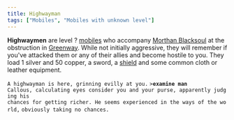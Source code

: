 ```yaml
---
title: Highwayman
tags: ["Mobiles", "Mobiles with unknown level"]
---
```

**Highwaymen** are level ? [mobiles](mobile "wikilink") who accompany
[Morthan Blacksoul](Morthan_Blacksoul "wikilink") at the obstruction in
[Greenway](Greenway "wikilink"). While not initially aggressive, they
will remember if you've attacked them or any of their allies and become
hostile to you. They load 1 silver and 50 copper, a sword, a
[shield](shield "wikilink") and some common cloth or leather equipment.

`A highwayman is here, grinning evilly at you.`
`>`**`examine man`**
`Callous, calculating eyes consider you and your purse, apparently judging his`
`chances for getting richer. He seems experienced in the ways of the world,`
`obviously taking no chances.`
 